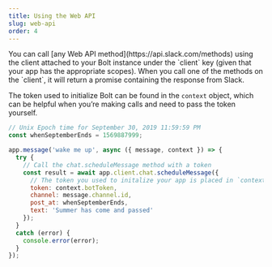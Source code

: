 ```yaml
---
title: Using the Web API
slug: web-api
order: 4
---
```


<div class="section-content">
You can call [any Web API method](https://api.slack.com/methods) using the client attached to your Bolt instance under the `client` key (given that your app has the appropriate scopes). When you call one of the methods on the `client`, it will return a promise containing the response from Slack.

The token used to initialize Bolt can be found in the `context` object, which can be helpful when you’re making calls and need to pass the token yourself.
</div>

```javascript
// Unix Epoch time for September 30, 2019 11:59:59 PM
const whenSeptemberEnds = 1569887999;

app.message('wake me up', async ({ message, context }) => {
  try {
    // Call the chat.scheduleMessage method with a token
    const result = await app.client.chat.scheduleMessage({
      // The token you used to initalize your app is placed in `context`
      token: context.botToken,
      channel: message.channel.id,
      post_at: whenSeptemberEnds,
      text: 'Summer has come and passed'
    });
  }
  catch (error) {
    console.error(error);
  }
});
```
